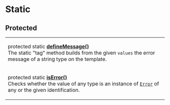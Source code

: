 # Static

## Protected

|                                                                                                                                                                                                                                                                                                                                     |
| ----------------------------------------------------------------------------------------------------------------------------------------------------------------------------------------------------------------------------------------------------------------------------------------------------------------------------------- |
| <p>protected static <a href="definemessage.md"><strong>defineMessage()</strong></a><br>The static "tag" method builds from the given <code>values</code> the error message of a string type on the template.</p>                                                                                                                    |
| <p>protected static <a href="iserror.md"><strong>isError()</strong></a><strong></strong><br><strong></strong>Checks whether the value of any type is an instance of <a href="https://developer.mozilla.org/en-US/docs/Web/JavaScript/Reference/Global_Objects/Error"><code>Error</code></a> of any or the given identification.</p> |
